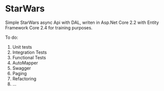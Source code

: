 # StarWars

Simple StarWars async Api with DAL, writen in Asp.Net Core 2.2 with Entity Framework Core 2.4 for training purposes.

To do:

1. Unit tests
2. Integration Tests
3. Functional Tests
4. AutoMapper
5. Swagger
6. Paging
7. Refactoring
8. ...
